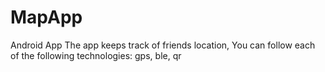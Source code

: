 # MapApp
Android App
The app keeps track of friends location,
You can follow each of the following technologies:
gps, ble, qr
